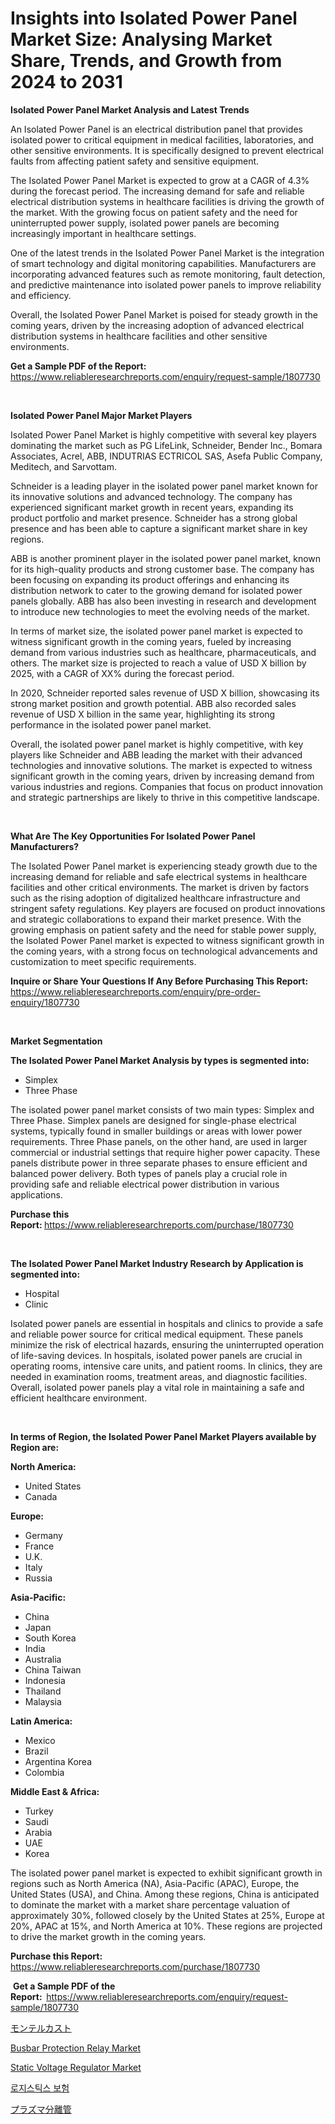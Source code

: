 <p><h1>Insights into Isolated Power Panel Market Size: Analysing Market Share, Trends, and Growth from 2024 to 2031</h1></p><p><strong>Isolated Power Panel Market Analysis and Latest Trends</strong></p>
<p><p>An Isolated Power Panel is an electrical distribution panel that provides isolated power to critical equipment in medical facilities, laboratories, and other sensitive environments. It is specifically designed to prevent electrical faults from affecting patient safety and sensitive equipment.</p><p>The Isolated Power Panel Market is expected to grow at a CAGR of 4.3% during the forecast period. The increasing demand for safe and reliable electrical distribution systems in healthcare facilities is driving the growth of the market. With the growing focus on patient safety and the need for uninterrupted power supply, isolated power panels are becoming increasingly important in healthcare settings.</p><p>One of the latest trends in the Isolated Power Panel Market is the integration of smart technology and digital monitoring capabilities. Manufacturers are incorporating advanced features such as remote monitoring, fault detection, and predictive maintenance into isolated power panels to improve reliability and efficiency.</p><p>Overall, the Isolated Power Panel Market is poised for steady growth in the coming years, driven by the increasing adoption of advanced electrical distribution systems in healthcare facilities and other sensitive environments.</p></p>
<p><strong>Get a Sample PDF of the Report:&nbsp;</strong> <a href="https://www.reliableresearchreports.com/enquiry/request-sample/1807730">https://www.reliableresearchreports.com/enquiry/request-sample/1807730</a></p>
<p>&nbsp;</p>
<p><strong>Isolated Power Panel Major Market Players</strong></p>
<p><p>Isolated Power Panel Market is highly competitive with several key players dominating the market such as PG LifeLink, Schneider, Bender Inc., Bomara Associates, Acrel, ABB, INDUTRIAS ECTRICOL SAS, Asefa Public Company, Meditech, and Sarvottam. </p><p>Schneider is a leading player in the isolated power panel market known for its innovative solutions and advanced technology. The company has experienced significant market growth in recent years, expanding its product portfolio and market presence. Schneider has a strong global presence and has been able to capture a significant market share in key regions.</p><p>ABB is another prominent player in the isolated power panel market, known for its high-quality products and strong customer base. The company has been focusing on expanding its product offerings and enhancing its distribution network to cater to the growing demand for isolated power panels globally. ABB has also been investing in research and development to introduce new technologies to meet the evolving needs of the market.</p><p>In terms of market size, the isolated power panel market is expected to witness significant growth in the coming years, fueled by increasing demand from various industries such as healthcare, pharmaceuticals, and others. The market size is projected to reach a value of USD X billion by 2025, with a CAGR of XX% during the forecast period.</p><p>In 2020, Schneider reported sales revenue of USD X billion, showcasing its strong market position and growth potential. ABB also recorded sales revenue of USD X billion in the same year, highlighting its strong performance in the isolated power panel market.</p><p>Overall, the isolated power panel market is highly competitive, with key players like Schneider and ABB leading the market with their advanced technologies and innovative solutions. The market is expected to witness significant growth in the coming years, driven by increasing demand from various industries and regions. Companies that focus on product innovation and strategic partnerships are likely to thrive in this competitive landscape.</p></p>
<p>&nbsp;</p>
<p><strong>What Are The Key Opportunities For Isolated Power Panel Manufacturers?</strong></p>
<p><p>The Isolated Power Panel market is experiencing steady growth due to the increasing demand for reliable and safe electrical systems in healthcare facilities and other critical environments. The market is driven by factors such as the rising adoption of digitalized healthcare infrastructure and stringent safety regulations. Key players are focused on product innovations and strategic collaborations to expand their market presence. With the growing emphasis on patient safety and the need for stable power supply, the Isolated Power Panel market is expected to witness significant growth in the coming years, with a strong focus on technological advancements and customization to meet specific requirements.</p></p>
<p><strong>Inquire or Share Your Questions If Any Before Purchasing This Report:</strong> <a href="https://www.reliableresearchreports.com/enquiry/pre-order-enquiry/1807730">https://www.reliableresearchreports.com/enquiry/pre-order-enquiry/1807730</a></p>
<p>&nbsp;</p>
<p><strong>Market Segmentation</strong></p>
<p><strong>The Isolated Power Panel Market Analysis by types is segmented into:</strong></p>
<p><ul><li>Simplex</li><li>Three Phase</li></ul></p>
<p><p>The isolated power panel market consists of two main types: Simplex and Three Phase. Simplex panels are designed for single-phase electrical systems, typically found in smaller buildings or areas with lower power requirements. Three Phase panels, on the other hand, are used in larger commercial or industrial settings that require higher power capacity. These panels distribute power in three separate phases to ensure efficient and balanced power delivery. Both types of panels play a crucial role in providing safe and reliable electrical power distribution in various applications.</p></p>
<p><strong>Purchase this Report:&nbsp;</strong><a href="https://www.reliableresearchreports.com/purchase/1807730">https://www.reliableresearchreports.com/purchase/1807730</a></p>
<p>&nbsp;</p>
<p><strong>The Isolated Power Panel Market Industry Research by Application is segmented into:</strong></p>
<p><ul><li>Hospital</li><li>Clinic</li></ul></p>
<p><p>Isolated power panels are essential in hospitals and clinics to provide a safe and reliable power source for critical medical equipment. These panels minimize the risk of electrical hazards, ensuring the uninterrupted operation of life-saving devices. In hospitals, isolated power panels are crucial in operating rooms, intensive care units, and patient rooms. In clinics, they are needed in examination rooms, treatment areas, and diagnostic facilities. Overall, isolated power panels play a vital role in maintaining a safe and efficient healthcare environment.</p></p>
<p>&nbsp;</p>
<p><strong>In terms of Region, the Isolated Power Panel Market Players available by Region are:</strong></p>
<p>
    <p> <strong> North America: </strong>
        <ul>
            <li>United States</li>
            <li>Canada</li>
        </ul>
        </p> 
    <p> <strong> Europe: </strong>
        <ul>
            <li>Germany</li>
            <li>France</li>
            <li>U.K.</li>
            <li>Italy</li>
            <li>Russia</li>
        </ul>
        </p> 
    <p> <strong> Asia-Pacific: </strong>
        <ul>
            <li>China</li>
            <li>Japan</li>
            <li>South Korea</li>
            <li>India</li>
            <li>Australia</li>
            <li>China Taiwan</li>
            <li>Indonesia</li>
            <li>Thailand</li>
            <li>Malaysia</li>
        </ul>
        </p> 
    <p> <strong> Latin America: </strong>
        <ul>
            <li>Mexico</li>
            <li>Brazil</li>
            <li>Argentina Korea</li>
            <li>Colombia</li>
        </ul>
        </p> 
    <p> <strong> Middle East & Africa: </strong>
        <ul>
            <li>Turkey</li>
            <li>Saudi</li>
            <li>Arabia</li>
            <li>UAE</li>
            <li>Korea</li>
        </ul>
    </p>
    </p>
<p><p>The isolated power panel market is expected to exhibit significant growth in regions such as North America (NA), Asia-Pacific (APAC), Europe, the United States (USA), and China. Among these regions, China is anticipated to dominate the market with a market share percentage valuation of approximately 30%, followed closely by the United States at 25%, Europe at 20%, APAC at 15%, and North America at 10%. These regions are projected to drive the market growth in the coming years.</p></p>
<p><strong>Purchase this Report: </strong><a href="https://www.reliableresearchreports.com/purchase/1807730">https://www.reliableresearchreports.com/purchase/1807730</a></p>
<p>&nbsp;<strong>Get a Sample PDF of the Report:&nbsp;&nbsp;</strong><a href="https://www.reliableresearchreports.com/enquiry/request-sample/1807730">https://www.reliableresearchreports.com/enquiry/request-sample/1807730</a></p>
<p><strong></strong></p>
<p><p><a href="https://github.com/ReganWisoky2023/Market-Research-Report-List-1/blob/main/177400216210.md">モンテルカスト</a></p><p><a href="https://github.com/shotows/Market-Research-Report-List-2/blob/main/busbar-protection-relay-market.md">Busbar Protection Relay Market</a></p><p><a href="https://github.com/beatblasta/Market-Research-Report-List-2/blob/main/static-voltage-regulator-market.md">Static Voltage Regulator Market</a></p><p><a href="https://github.com/oajzkywllm460/Market-Research-Report-List-1/blob/main/823140515049.md">로지스틱스 보험</a></p><p><a href="https://github.com/cbigkbh02719/Market-Research-Report-List-1/blob/main/542132516209.md">プラズマ分離管</a></p></p>